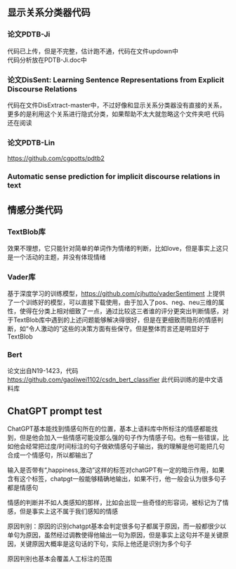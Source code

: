 
显示关系分类器代码
------
### 论文PDTB-Ji

  代码已上传，但是不完整，估计跑不通，代码在文件updown中  
  代码分析放在PDTB-Ji.doc中
  

### 论文DisSent: Learning Sentence Representations from Explicit Discourse Relations
  代码在文件DisExtract-master中，不过好像和显示关系分类器没有直接的关系，更多的是利用这个关系进行隐式分类，如果帮助不太大就忽略这个文件夹吧 
  代码还在阅读  

### 论文PDTB-Lin
  https://github.com/cgpotts/pdtb2  
### Automatic sense prediction for implicit discourse relations in text

情感分类代码
------
### TextBlob库
  效果不理想，它只能针对简单的单词作为情绪的判断，比如love，但是事实上这只是一个活动的主题，并没有体现情绪
  
### Vader库
  基于深度学习的训练模型，https://github.com/cjhutto/vaderSentiment 上提供了一个训练好的模型，可以直接下载使用，由于加入了pos、neg、neu三维的属性，使得在分类上相对细致了一点，通过比较这三者谁的评分更突出判断情感，对于TextBlob库中遇到的上述问题能够解决得很好，但是在更细致而隐形的情感判断，如“令人激动的”这些的决策方面有些保守。但是整体而言还是明显好于TextBlob
  
### Bert
  论文出自N19-1423，代码 https://github.com/gaoliwei1102/csdn_bert_classifier 此代码训练的是中文语料库
  

ChatGPT prompt test
------
  ChatGPT基本能找到情感句所在的位置，基本上语料库中所标注的情感都能找到，但是他会加入一些情感可能没那么强的句子作为情感子句。也有一些错误，比如他会经常把过度/时间标注的句子做欸情感句子输出，我的理解是他可能把几句合成一个情感句，所以都输出了
  
  输入是否带有“,happiness,激动”这样的标签对chatGPT有一定的暗示作用，如果含有这个标签，chatpgt一般能够精确地输出，如果不行，他一般会认为很多句子都是情感句
  
  情感的判断并不如人类感知的那样，比如会出现一些奇怪的形容词，被标记为了情感，但是事实上这不属于我们感知的情感
  
  原因判别：原因的识别chatgpt基本会判定很多句子都属于原因，而一般都很少以单句为原因，虽然经过调教使得他输出一句为原因，但是事实上这句并不是关键原因，关键原因大概率是这句话的下句，实际上他还是识别为多个句子
  
  原因判别也基本会覆盖人工标注的范围
  
  
  
